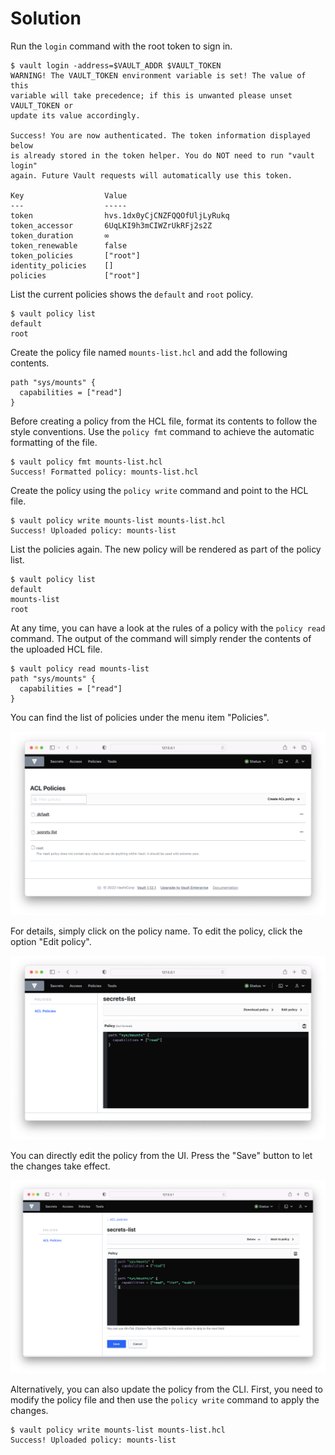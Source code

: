 # Solution

Run the `login` command with the root token to sign in.

```
$ vault login -address=$VAULT_ADDR $VAULT_TOKEN
WARNING! The VAULT_TOKEN environment variable is set! The value of this
variable will take precedence; if this is unwanted please unset VAULT_TOKEN or
update its value accordingly.

Success! You are now authenticated. The token information displayed below
is already stored in the token helper. You do NOT need to run "vault login"
again. Future Vault requests will automatically use this token.

Key                  Value
---                  -----
token                hvs.1dx0yCjCNZFQQOfUljLyRukq
token_accessor       6UqLKI9h3mCIWZrUkRFj2s2Z
token_duration       ∞
token_renewable      false
token_policies       ["root"]
identity_policies    []
policies             ["root"]
```

List the current policies shows the `default` and `root` policy.

```
$ vault policy list
default
root
```

Create the policy file named `mounts-list.hcl` and add the following contents.

```hcl
path "sys/mounts" {
  capabilities = ["read"]
}
```

Before creating a policy from the HCL file, format its contents to follow the style conventions. Use the `policy fmt` command to achieve the automatic formatting of the file.

```
$ vault policy fmt mounts-list.hcl
Success! Formatted policy: mounts-list.hcl
```

Create the policy using the `policy write` command and point to the HCL file.

```
$ vault policy write mounts-list mounts-list.hcl
Success! Uploaded policy: mounts-list
```

List the policies again. The new policy will be rendered as part of the policy list.

```
$ vault policy list
default
mounts-list
root
```

At any time, you can have a look at the rules of a policy with the `policy read` command. The output of the command will simply render the contents of the uploaded HCL file.

```
$ vault policy read mounts-list
path "sys/mounts" {
  capabilities = ["read"]
}
```

You can find the list of policies under the menu item "Policies".

![vault-ui-policies](./imgs/vault-ui-policies.png)

For details, simply click on the policy name. To edit the policy, click the option "Edit policy".

![vault-ui-policy-details](./imgs/vault-ui-policy-details.png)

You can directly edit the policy from the UI. Press the "Save" button to let the changes take effect.

![vault-ui-policy-edit](./imgs/vault-ui-policy-edit.png)

Alternatively, you can also update the policy from the CLI. First, you need to modify the policy file and then use the `policy write` command to apply the changes.

```
$ vault policy write mounts-list mounts-list.hcl
Success! Uploaded policy: mounts-list
```